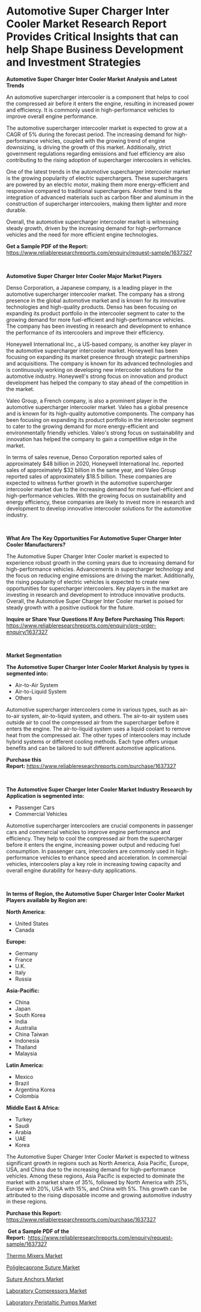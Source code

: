 <p><h1>Automotive Super Charger Inter Cooler Market Research Report Provides Critical Insights that can help Shape Business Development and Investment Strategies</h1></p><p><strong>Automotive Super Charger Inter Cooler Market Analysis and Latest Trends</strong></p>
<p><p>An automotive supercharger intercooler is a component that helps to cool the compressed air before it enters the engine, resulting in increased power and efficiency. It is commonly used in high-performance vehicles to improve overall engine performance.</p><p>The automotive supercharger intercooler market is expected to grow at a CAGR of 5% during the forecast period. The increasing demand for high-performance vehicles, coupled with the growing trend of engine downsizing, is driving the growth of this market. Additionally, strict government regulations regarding emissions and fuel efficiency are also contributing to the rising adoption of supercharger intercoolers in vehicles.</p><p>One of the latest trends in the automotive supercharger intercooler market is the growing popularity of electric superchargers. These superchargers are powered by an electric motor, making them more energy-efficient and responsive compared to traditional superchargers. Another trend is the integration of advanced materials such as carbon fiber and aluminum in the construction of supercharger intercoolers, making them lighter and more durable.</p><p>Overall, the automotive supercharger intercooler market is witnessing steady growth, driven by the increasing demand for high-performance vehicles and the need for more efficient engine technologies.</p></p>
<p><strong>Get a Sample PDF of the Report:&nbsp;</strong> <a href="https://www.reliableresearchreports.com/enquiry/request-sample/1637327">https://www.reliableresearchreports.com/enquiry/request-sample/1637327</a></p>
<p>&nbsp;</p>
<p><strong>Automotive Super Charger Inter Cooler Major Market Players</strong></p>
<p><p>Denso Corporation, a Japanese company, is a leading player in the automotive supercharger intercooler market. The company has a strong presence in the global automotive market and is known for its innovative technologies and high-quality products. Denso has been focusing on expanding its product portfolio in the intercooler segment to cater to the growing demand for more fuel-efficient and high-performance vehicles. The company has been investing in research and development to enhance the performance of its intercoolers and improve their efficiency.</p><p>Honeywell International Inc., a US-based company, is another key player in the automotive supercharger intercooler market. Honeywell has been focusing on expanding its market presence through strategic partnerships and acquisitions. The company is known for its advanced technologies and is continuously working on developing new intercooler solutions for the automotive industry. Honeywell's strong focus on innovation and product development has helped the company to stay ahead of the competition in the market.</p><p>Valeo Group, a French company, is also a prominent player in the automotive supercharger intercooler market. Valeo has a global presence and is known for its high-quality automotive components. The company has been focusing on expanding its product portfolio in the intercooler segment to cater to the growing demand for more energy-efficient and environmentally friendly vehicles. Valeo's strong focus on sustainability and innovation has helped the company to gain a competitive edge in the market.</p><p>In terms of sales revenue, Denso Corporation reported sales of approximately $48 billion in 2020, Honeywell International Inc. reported sales of approximately $32 billion in the same year, and Valeo Group reported sales of approximately $18.5 billion. These companies are expected to witness further growth in the automotive supercharger intercooler market due to the increasing demand for more fuel-efficient and high-performance vehicles. With the growing focus on sustainability and energy efficiency, these companies are likely to invest more in research and development to develop innovative intercooler solutions for the automotive industry.</p></p>
<p>&nbsp;</p>
<p><strong>What Are The Key Opportunities For Automotive Super Charger Inter Cooler Manufacturers?</strong></p>
<p><p>The Automotive Super Charger Inter Cooler market is expected to experience robust growth in the coming years due to increasing demand for high-performance vehicles. Advancements in supercharger technology and the focus on reducing engine emissions are driving the market. Additionally, the rising popularity of electric vehicles is expected to create new opportunities for supercharger intercoolers. Key players in the market are investing in research and development to introduce innovative products. Overall, the Automotive Super Charger Inter Cooler market is poised for steady growth with a positive outlook for the future.</p></p>
<p><strong>Inquire or Share Your Questions If Any Before Purchasing This Report:</strong> <a href="https://www.reliableresearchreports.com/enquiry/pre-order-enquiry/1637327">https://www.reliableresearchreports.com/enquiry/pre-order-enquiry/1637327</a></p>
<p>&nbsp;</p>
<p><strong>Market Segmentation</strong></p>
<p><strong>The Automotive Super Charger Inter Cooler Market Analysis by types is segmented into:</strong></p>
<p><ul><li>Air-to-Air System</li><li>Air-to-Liquid System</li><li>Others</li></ul></p>
<p><p>Automotive supercharger intercoolers come in various types, such as air-to-air system, air-to-liquid system, and others. The air-to-air system uses outside air to cool the compressed air from the supercharger before it enters the engine. The air-to-liquid system uses a liquid coolant to remove heat from the compressed air. The other types of intercoolers may include hybrid systems or different cooling methods. Each type offers unique benefits and can be tailored to suit different automotive applications.</p></p>
<p><strong>Purchase this Report:&nbsp;</strong><a href="https://www.reliableresearchreports.com/purchase/1637327">https://www.reliableresearchreports.com/purchase/1637327</a></p>
<p>&nbsp;</p>
<p><strong>The Automotive Super Charger Inter Cooler Market Industry Research by Application is segmented into:</strong></p>
<p><ul><li>Passenger Cars</li><li>Commercial Vehicles</li></ul></p>
<p><p>Automotive supercharger intercoolers are crucial components in passenger cars and commercial vehicles to improve engine performance and efficiency. They help to cool the compressed air from the supercharger before it enters the engine, increasing power output and reducing fuel consumption. In passenger cars, intercoolers are commonly used in high-performance vehicles to enhance speed and acceleration. In commercial vehicles, intercoolers play a key role in increasing towing capacity and overall engine durability for heavy-duty applications.</p></p>
<p>&nbsp;</p>
<p><strong>In terms of Region, the Automotive Super Charger Inter Cooler Market Players available by Region are:</strong></p>
<p>
    <p> <strong> North America: </strong>
        <ul>
            <li>United States</li>
            <li>Canada</li>
        </ul>
        </p> 
    <p> <strong> Europe: </strong>
        <ul>
            <li>Germany</li>
            <li>France</li>
            <li>U.K.</li>
            <li>Italy</li>
            <li>Russia</li>
        </ul>
        </p> 
    <p> <strong> Asia-Pacific: </strong>
        <ul>
            <li>China</li>
            <li>Japan</li>
            <li>South Korea</li>
            <li>India</li>
            <li>Australia</li>
            <li>China Taiwan</li>
            <li>Indonesia</li>
            <li>Thailand</li>
            <li>Malaysia</li>
        </ul>
        </p> 
    <p> <strong> Latin America: </strong>
        <ul>
            <li>Mexico</li>
            <li>Brazil</li>
            <li>Argentina Korea</li>
            <li>Colombia</li>
        </ul>
        </p> 
    <p> <strong> Middle East & Africa: </strong>
        <ul>
            <li>Turkey</li>
            <li>Saudi</li>
            <li>Arabia</li>
            <li>UAE</li>
            <li>Korea</li>
        </ul>
    </p>
    </p>
<p><p>The Automotive Super Charger Inter Cooler Market is expected to witness significant growth in regions such as North America, Asia Pacific, Europe, USA, and China due to the increasing demand for high-performance vehicles. Among these regions, Asia Pacific is expected to dominate the market with a market share of 35%, followed by North America with 25%, Europe with 20%, USA with 15%, and China with 5%. This growth can be attributed to the rising disposable income and growing automotive industry in these regions.</p></p>
<p><strong>Purchase this Report: </strong><a href="https://www.reliableresearchreports.com/purchase/1637327">https://www.reliableresearchreports.com/purchase/1637327</a></p>
<p>&nbsp;<strong>Get a Sample PDF of the Report:&nbsp;&nbsp;</strong><a href="https://www.reliableresearchreports.com/enquiry/request-sample/1637327">https://www.reliableresearchreports.com/enquiry/request-sample/1637327</a></p>
<p><strong></strong></p>
<p><p><a href="https://medium.com/@emmyrolfson8689/thermo-mixers-market-trends-and-market-analysis-forecasted-for-period-2024-2031-f48b57c2dd2b">Thermo Mixers Market</a></p><p><a href="https://medium.com/p/fabc8f1b394e/edit">Poliglecaprone Suture Market</a></p><p><a href="https://medium.com/@mildredlawson1937/suture-anchors-market-trends-forecast-and-competitive-analysis-to-2031-3655e0b699b9">Suture Anchors Market</a></p><p><a href="https://medium.com/@shirleysullivan73/laboratory-compressors-market-size-reveals-the-best-marketing-channels-in-global-industry-abe2057dadd4">Laboratory Compressors Market</a></p><p><a href="https://medium.com/@shirleysullivan73/laboratory-peristaltic-pumps-market-trends-and-market-analysis-forecasted-for-period-2024-2031-00ea725a4272">Laboratory Peristaltic Pumps Market</a></p></p>